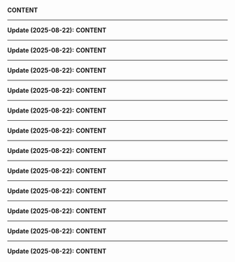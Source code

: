 __CONTENT__

---
**Update (2025-08-22):**
__CONTENT__

---
**Update (2025-08-22):**
__CONTENT__

---
**Update (2025-08-22):**
__CONTENT__

---
**Update (2025-08-22):**
__CONTENT__

---
**Update (2025-08-22):**
__CONTENT__

---
**Update (2025-08-22):**
__CONTENT__

---
**Update (2025-08-22):**
__CONTENT__

---
**Update (2025-08-22):**
__CONTENT__

---
**Update (2025-08-22):**
__CONTENT__

---
**Update (2025-08-22):**
__CONTENT__

---
**Update (2025-08-22):**
__CONTENT__

---
**Update (2025-08-22):**
__CONTENT__
